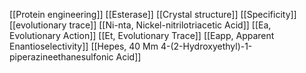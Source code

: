 [[Protein engineering]]
[[Esterase]]
[[Crystal structure]]
[[Specificity]]
[[evolutionary trace]]
[[Ni-nta, Nickel-nitrilotriacetic Acid]]
[[Ea, Evolutionary Action]]
[[Et, Evolutionary Trace]]
[[Eapp, Apparent Enantioselectivity]]
[[Hepes, 40 Mm 4-(2-Hydroxyethyl)-1-piperazineethanesulfonic Acid]]
